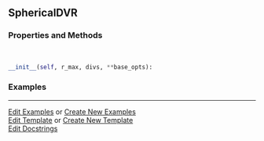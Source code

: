 ## <a id="Psience.DVR.DirectProduct.SphericalDVR">SphericalDVR</a>


### Properties and Methods
<a id="Psience.DVR.DirectProduct.SphericalDVR.__init__" class="docs-object-method">&nbsp;</a>
```python
__init__(self, r_max, divs, **base_opts): 
```

### Examples


___

[Edit Examples](https://github.com/McCoyGroup/Psience/edit/edit/ci/examples/ci/docs/Psience/DVR/DirectProduct/SphericalDVR.md) or 
[Create New Examples](https://github.com/McCoyGroup/Psience/new/edit/?filename=ci/examples/ci/docs/Psience/DVR/DirectProduct/SphericalDVR.md) <br/>
[Edit Template](https://github.com/McCoyGroup/Psience/edit/edit/ci/docs/ci/docs/Psience/DVR/DirectProduct/SphericalDVR.md) or 
[Create New Template](https://github.com/McCoyGroup/Psience/new/edit/?filename=ci/docs/templates/ci/docs/Psience/DVR/DirectProduct/SphericalDVR.md) <br/>
[Edit Docstrings](https://github.com/McCoyGroup/Psience/edit/edit/Psience/DVR/DirectProduct.py?message=Update%20Docs)